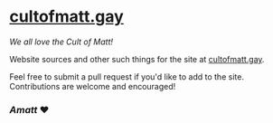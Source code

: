 # [cultofmatt.gay](https://cultofmatt.gay)

*We all love the Cult of Matt!*

Website sources and other such things for the site at [cultofmatt.gay](https://cultofmatt.gay). 

Feel free to submit a pull request if you'd like to add to the site. Contributions are welcome and encouraged!


### ***Amatt*** :heart:
